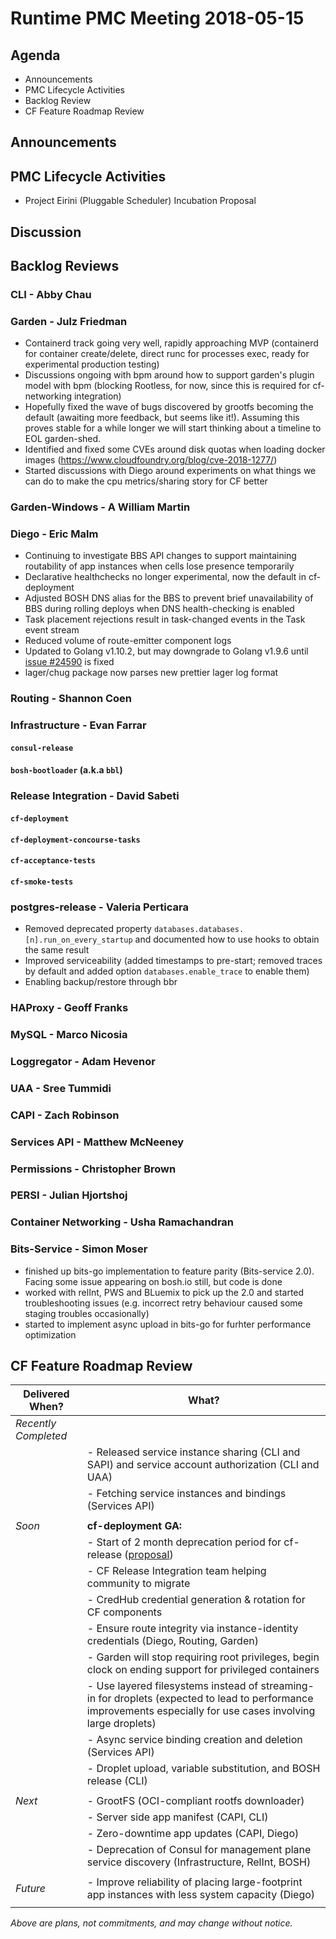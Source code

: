 # Runtime PMC Meeting 2018-05-15

## Agenda

* Announcements
* PMC Lifecycle Activities
* Backlog Review
* CF Feature Roadmap Review


## Announcements


## PMC Lifecycle Activities

 - Project Eirini (Pluggable Scheduler) Incubation Proposal 

## Discussion


## Backlog Reviews

### CLI - Abby Chau


### Garden - Julz Friedman

 - Containerd track going very well, rapidly approaching MVP (containerd for container create/delete, direct runc for processes exec, ready for experimental production testing)
 - Discussions ongoing with bpm around how to support garden's plugin model with bpm (blocking Rootless, for now, since this is required for cf-networking integration)
 - Hopefully fixed the wave of bugs discovered by grootfs becoming the default (awaiting more feedback, but seems like it!). Assuming this proves stable for a while longer we will start thinking about a timeline to EOL garden-shed.
 - Identified and fixed some CVEs around disk quotas when loading docker images (https://www.cloudfoundry.org/blog/cve-2018-1277/)
 - Started discussions with Diego around experiments on what things we can do to make the cpu metrics/sharing story for CF better 

### Garden-Windows - A William Martin


### Diego - Eric Malm

- Continuing to investigate BBS API changes to support maintaining routability of app instances when cells lose presence temporarily
- Declarative healthchecks no longer experimental, now the default in cf-deployment
- Adjusted BOSH DNS alias for the BBS to prevent brief unavailability of BBS during rolling deploys when DNS health-checking is enabled
- Task placement rejections result in task-changed events in the Task event stream
- Reduced volume of route-emitter component logs
- Updated to Golang v1.10.2, but may downgrade to Golang v1.9.6 until [issue #24590](https://github.com/golang/go/issues/24590) is fixed
- lager/chug package now parses new prettier lager log format


### Routing - Shannon Coen


### Infrastructure - Evan Farrar

#### `consul-release`


#### `bosh-bootloader` (a.k.a `bbl`)


### Release Integration - David Sabeti

#### `cf-deployment`


#### `cf-deployment-concourse-tasks`


#### `cf-acceptance-tests`


#### `cf-smoke-tests`


### postgres-release - Valeria Perticara
- Removed deprecated property `databases.databases.[n].run_on_every_startup` and documented how to use hooks to obtain the same result
- Improved serviceability (added timestamps to pre-start; removed traces by default and added option `databases.enable_trace` to enable them)
- Enabling backup/restore through bbr

### HAProxy - Geoff Franks


### MySQL - Marco Nicosia


### Loggregator - Adam Hevenor


### UAA - Sree Tummidi


### CAPI - Zach Robinson


### Services API - Matthew McNeeney


### Permissions - Christopher Brown


### PERSI - Julian Hjortshoj


### Container Networking - Usha Ramachandran


### Bits-Service - Simon Moser

- finished up bits-go implementation to feature parity (Bits-service 2.0). Facing some issue appearing on bosh.io still, but code is done
- worked with relInt, PWS and BLuemix to pick up the 2.0 and started troubleshooting issues (e.g. incorrect retry behaviour caused some staging troubles occasionally) 
- started to implement async upload in bits-go for furhter performance optimization

## CF Feature Roadmap Review



Delivered When? | What?
------|------
*Recently Completed* |
|| - Released service instance sharing (CLI and SAPI) and service account authorization (CLI and UAA)
|| - Fetching service instances and bindings (Services API)
||
*Soon* | **cf-deployment GA:**
|| - Start of 2 month deprecation period for cf-release ([proposal](https://docs.google.com/document/d/1KLl4UIQbl92SvYom4fO-LcEoMK1D45KmjA988MwnOR4/edit?usp=sharing))
|| - CF Release Integration team helping community to migrate
|| - CredHub credential generation & rotation for CF components
|| - Ensure route integrity via instance-identity credentials (Diego, Routing, Garden)
|| - Garden will stop requiring root privileges, begin clock on ending support for privileged containers
|| - Use layered filesystems instead of streaming-in for droplets (expected to lead to performance improvements especially for use cases involving large droplets)
|| - Async service binding creation and deletion (Services API)
|| - Droplet upload, variable substitution, and BOSH release (CLI)
||
*Next* | - GrootFS (OCI-compliant rootfs downloader)
|| - Server side app manifest (CAPI, CLI)
|| - Zero-downtime app updates (CAPI, Diego)
|| - Deprecation of Consul for management plane service discovery (Infrastructure, RelInt, BOSH)
||
*Future* | - Improve reliability of placing large-footprint app instances with less system capacity (Diego)
||

*Above are plans, not commitments, and may change without notice.*
